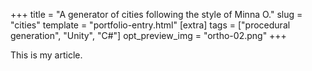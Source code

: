 +++
title = "A generator of cities following the style of Minna O."
slug = "cities"
template = "portfolio-entry.html"
[extra]
tags = ["procedural generation", "Unity", "C#"]
opt_preview_img = "ortho-02.png"
+++

This is my article.
